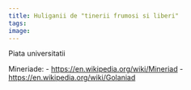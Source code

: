 ```yaml
---
title: Huliganii de "tinerii frumosi si liberi"
tags: 
image: 
---
```


Piata universitatii

Mineriade: 
	- https://en.wikipedia.org/wiki/Mineriad
	- https://en.wikipedia.org/wiki/Golaniad